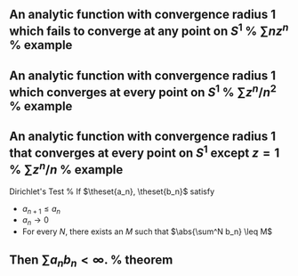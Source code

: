 An analytic function with convergence radius 1 which fails to converge at any point on $S^1$
%
$\sum nz^n$
%
example
---

An analytic function with convergence radius 1 which converges at every point on $S^1$
%
$\sum z^n/n^2$
%
example
---

An analytic function with convergence radius 1 that converges at every point on $S^1$ except $z=1$
%
$\sum z^n/n$
%
example
---

Dirichlet's Test
%
If $\theset{a_n}, \theset{b_n}$ satisfy

- $a_{n+1} \leq a_n$
- $a_n \to 0$
- For every $N$, there exists an $M$ such that $\abs{\sum^N b_n} \leq M$

Then $\sum a_n b_n < \infty$.
%
theorem
---


